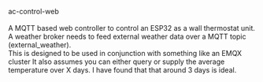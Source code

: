 ac-control-web\
\
A MQTT based web controller to control an ESP32 as a wall thermostat unit.\
A weather broker needs to feed external weather data over a MQTT topic (external_weather).\
This is designed to be used in conjunction with something like an EMQX cluster It also assumes you can either query or supply the average temperature over X days. I have found that that around 3 days is ideal.

